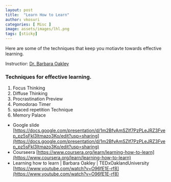```yaml
---
layout: post
title:  "Learn How to Learn"
author: vkosuri
categories: [ Misc ]
image: assets/images/lhl.png
tags: [sticky]
---
```

Here are some of the techniques that keep you motiavte towards effective learning.

Instructior: [Dr. Barbara Oakley](https://www.coursera.org/instructor/barboakley)

### Techniques for effective learning.

1. Focus Thinking
2. Diffuse Thinking
3. Procrastination Preview
4. Pomodorao Timer
5. spaced repetition Technique
6. Memory Palace 

* Google slide [https://docs.google.com/presentation/d/1m2BfvAmSZIf7PzPLeJRZ3Fvep_pz5sFkl3ltmazo3Ko/edit?usp=sharing](https://docs.google.com/presentation/d/1m2BfvAmSZIf7PzPLeJRZ3Fvep_pz5sFkl3ltmazo3Ko/edit?usp=sharing)
* Courseera [https://www.coursera.org/learn/learning-how-to-learn](https://www.coursera.org/learn/learning-how-to-learn)
* Learning how to learn | Barbara Oakley | TEDxOaklandUniversity [https://www.youtube.com/watch?v=O96fE1E-rf8](https://www.youtube.com/watch?v=O96fE1E-rf8)